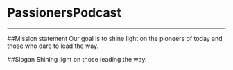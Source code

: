 # PassionersPodcast
---
##Mission statement
Our goal is to shine light on the pioneers of today and those who dare to lead the way.

##Slogan
Shining light on those leading the way.
